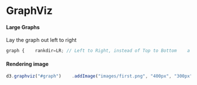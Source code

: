 # GraphViz

#### Large Graphs

Lay the graph out left to right

```javascript
graph {    rankdir=LR; // Left to Right, instead of Top to Bottom    a -- { b c d };    b -- { c e };    c -- { e f };    d -- { f g };    e -- h;    t -- z;}
```

#### Rendering image

```javascript
d3.graphviz("#graph")    .addImage("images/first.png", "400px", "300px")    .addImage("images/second.png", "400px", "300px")    .renderDot('digraph { a[image="images/first.png"]; b[image="images/second.png"]; a -> b }');
```

